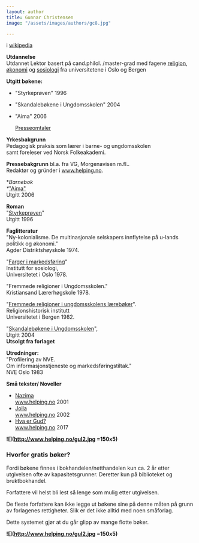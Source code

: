 ```yaml
---
layout: author
title: Gunnar Christensen
image: "/assets/images/authors/gc8.jpg"

---
```

i [wikipedia](https://no.wikipedia.org/wiki/Gunnar_Christensen_%28forfatter%29)

**Utdannelse**  
Utdannet Lektor basert på cand.philol. /master-grad med fagene [religion](http://www.helping.no/religioner.htm), [økonomi](http://www.helping.no/okonomi.htm) og [sosiologi](http://www.helping.no/farger.htm) fra universitetene i Oslo og Bergen

**Utgitt bøkene:**

* "Styrkeprøven" 1996
* "Skandalebøkene i Ungdomsskolen" 2004
* "Aima" 2006

  [Presseomtaler](http://www.helping.no/presse.htm)

**Yrkesbakgrunn**  
Pedagogisk praksis som lærer i barne- og ungdomsskolen  
samt foreleser ved Norsk Folkeakademi.

**Pressebakgrunn** bl.a. fra VG, Morgenavisen m.fl..  
Redaktør og gründer i www.helping.no.

\**Barnebok  
\**["Aima"](http://www.helping.no/aima.htm)  
Utgitt 2006

**Roman**  
"[Styrkeprøven](http://www.helping.no/presse.htm)"  
Utgitt 1996

**Faglitteratur**  
"Ny-kolonialisme. De multinasjonale selskapers innflytelse på u-lands politikk og økonomi."  
Agder Distriktshøyskole 1974.

"[Farger i markedsføring](http://www.helping.no/farger.htm)"  
Institutt for sosiologi,  
Universitetet i Oslo 1978.

"Fremmede religioner i Ungdomsskolen."  
Kristiansand Lærerhøgskole 1978.

"[Fremmede religioner i ungdomsskolens lærebøker](http://www.helping.no/religioner2.htm)".  
Religionshistorisk institutt  
Universitetet i Bergen 1982.

"[Skandalebøkene i Ungdomsskolen](http://www.helping.no/skandalebokene.htm)",  
Utgitt 2004  
**Utsolgt fra forlaget**

**Utredninger:**  
"Profilering av NVE.  
Om informasjonstjeneste og markedsføringstiltak."  
NVE Oslo 1983

**Små tekster/ Noveller**

* [Nazima](http://www.helping.no/nazima.htm)  
  www.helping.no 2001
* [Jolla](http://www.helping.no/jolla.htm)  
  www.helping.no 2002
* [Hva er Gud?  
  ](http://www.helping.no/gud.html) www.helping.no 2017

**![](http://www.helping.no/gul2.jpg =150x5)**

### Hvorfor gratis bøker?

Fordi bøkene finnes i bokhandelen/netthandelen kun ca. 2 år etter utgivelsen ofte av kapasitetsgrunner. Deretter kun på biblioteket og bruktbokhandel.

Forfattere vil helst bli lest så lenge som mulig etter utgivelsen.

De fleste forfattere kan ikke legge ut bøkene sine på denne måten på grunn av forlagenes rettigheter. Slik er det ikke alltid med noen småforlag.

Dette systemet gjør at du går glipp av mange flotte bøker.

**![](http://www.helping.no/gul2.jpg =150x5)**